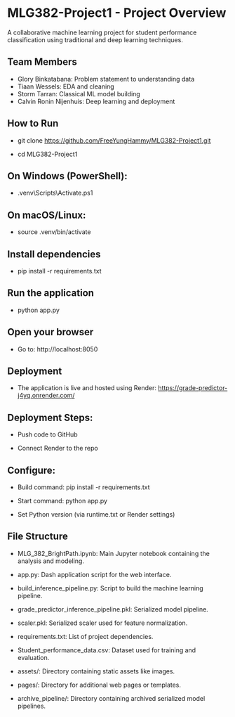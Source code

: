 # MLG382-Project1 - Project Overview
A collaborative machine learning project for student performance classification using traditional and deep learning techniques.

## Team Members
- Glory Binkatabana: Problem statement to understanding data
- Tiaan Wessels: EDA and cleaning
- Storm Tarran: Classical ML model building
- Calvin Ronin Nijenhuis: Deep learning and deployment

## How to Run

- git clone https://github.com/FreeYungHammy/MLG382-Project1.git

- cd MLG382-Project1

## On Windows (PowerShell):

- .venv\Scripts\Activate.ps1

## On macOS/Linux:

- source .venv/bin/activate

## Install dependencies

- pip install -r requirements.txt

## Run the application

- python app.py

## Open your browser
- Go to: http://localhost:8050

## Deployment
- The application is live and hosted using Render: https://grade-predictor-j4yq.onrender.com/

## Deployment Steps:

- Push code to GitHub

- Connect Render to the repo

## Configure:

- Build command: pip install -r requirements.txt

- Start command: python app.py

- Set Python version (via runtime.txt or Render settings)

## File Structure
- MLG_382_BrightPath.ipynb: Main Jupyter notebook containing the analysis and modeling.

- app.py: Dash application script for the web interface.

- build_inference_pipeline.py: Script to build the machine learning pipeline.

- grade_predictor_inference_pipeline.pkl: Serialized model pipeline.

- scaler.pkl: Serialized scaler used for feature normalization.

- requirements.txt: List of project dependencies.

- Student_performance_data.csv: Dataset used for training and evaluation.

- assets/: Directory containing static assets like images.

- pages/: Directory for additional web pages or templates.​

- archive_pipeline/: Directory containing archived serialized model pipelines.

